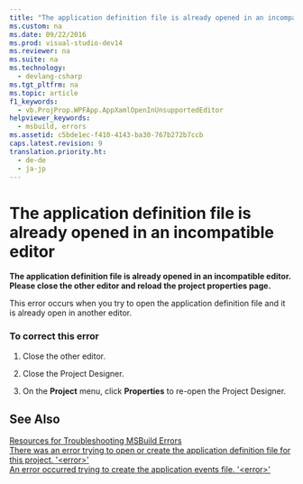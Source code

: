 ```yaml
---
title: "The application definition file is already opened in an incompatible editor"
ms.custom: na
ms.date: 09/22/2016
ms.prod: visual-studio-dev14
ms.reviewer: na
ms.suite: na
ms.technology: 
  - devlang-csharp
ms.tgt_pltfrm: na
ms.topic: article
f1_keywords: 
  - vb.ProjProp.WPFApp.AppXamlOpenInUnsupportedEditor
helpviewer_keywords: 
  - msbuild, errors
ms.assetid: c5bde1ec-f410-4143-ba30-767b272b7ccb
caps.latest.revision: 9
translation.priority.ht: 
  - de-de
  - ja-jp
---
```

# The application definition file is already opened in an incompatible editor
**The application definition file is already opened in an incompatible editor. Please close the other editor and reload the project properties page.**  
  
 This error occurs when you try to open the application definition file and it is already open in another editor.  
  
### To correct this error  
  
1.  Close the other editor.  
  
2.  Close the Project Designer.  
  
3.  On the **Project** menu, click **Properties** to re-open the Project Designer.  
  
## See Also  
 [Resources for Troubleshooting MSBuild Errors](../vs140/additional-msbuild-resources.md)   
 [There was an error trying to open or create the application definition file for this project. '<error\>'](../vs140/there-was-an-error-trying-to-open-or-create-the-application-definition-file-for-this-project.---error--.md)   
 [An error occurred trying to create the application events file. '<error\>'](../vs140/an-error-occurred-trying-to-create-the-application-events-file.---error--.md)